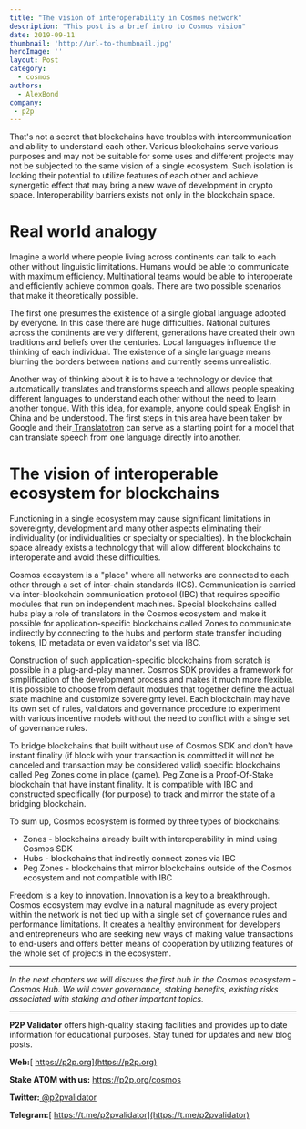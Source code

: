 ```yaml
---
title: "The vision of interoperability in Cosmos network"
description: "This post is a brief intro to Cosmos vision"
date: 2019-09-11
thumbnail: 'http://url-to-thumbnail.jpg'
heroImage: ''
layout: Post
category:
  - cosmos
authors:
  - AlexBond
company:
 - p2p
---
```


That's not a secret that blockchains have troubles with intercommunication and ability to understand each other. Various blockchains serve various purposes and may not be suitable for some uses and different projects may not be subjected to the same vision of a single ecosystem. Such isolation is locking their potential to utilize features of each other and achieve synergetic effect that may bring a new wave of development in crypto space. Interoperability barriers exists not only in the blockchain space.

# Real world analogy

Imagine a world where people living across continents can talk to each other without linguistic limitations. Humans would be able to communicate with maximum efficiency. Multinational teams would be able to interoperate and efficiently achieve common goals. There are two possible scenarios that make it theoretically possible.

The first one presumes the existence of a single global language adopted by everyone. In this case there are huge difficulties. National cultures across the continents are very different, generations have created their own traditions and beliefs over the centuries. Local languages influence the thinking of each individual. The existence of a single language means blurring the borders between nations and currently seems unrealistic.

Another way of thinking about it is to have a technology or device that automatically translates and transforms speech and allows people speaking different languages to understand each other without the need to learn another tongue. With this idea, for example,  anyone could speak English in China and be understood. The first steps in this area have been taken by Google and their[ Translatotron](https://ai.googleblog.com/2019/05/introducing-translatotron-end-to-end.html) can serve as a starting point for a model that can translate speech from one language directly into another.

# **The vision of interoperable ecosystem for blockchains**

Functioning in a single ecosystem may cause significant limitations in sovereignty, development and many other aspects eliminating their individuality (or individualities or specialty or specialties). In the blockchain space already exists a technology that will allow different blockchains to interoperate and avoid these difficulties.  

Cosmos ecosystem is a "place" where all networks are connected to each other through a set of inter-chain standards (ICS). Communication is carried via inter-blockchain communication protocol (IBC) that requires specific modules that run on independent machines. Special blockchains called hubs play a role of translators in the Cosmos ecosystem and make it possible for application-specific blockchains called Zones to communicate indirectly by connecting to the hubs and perform state transfer including tokens, ID metadata or even validator's set via IBC.

Construction of such application-specific blockchains from scratch is possible in a plug-and-play manner. Cosmos SDK provides a framework for simplification of the development process and makes it much more flexible. It is possible to choose from default modules that together define the actual state machine and customize sovereignty level. Each blockchain may have its own set of rules, validators and governance procedure to experiment with various incentive models without the need to conflict with a single set of governance rules. 

To bridge blockchains that built without use of Cosmos SDK and don't have instant finality (if block with your transaction is committed it will not be canceled and transaction may be considered valid) specific blockchains called Peg Zones come in place (game). Peg Zone is a Proof-Of-Stake blockchain that have instant finality. It is compatible with IBC and constructed specifically (for purpose) to track and mirror the state of a bridging blockchain. 

To sum up, Cosmos ecosystem is formed by three types of blockchains:

* Zones - blockchains already built with interoperability in mind using Cosmos SDK
* Hubs - blockchains that indirectly connect zones via IBC
* Peg Zones - blockchains that mirror blockchains outside of the Cosmos ecosystem and not compatible with IBC 

Freedom is a key to innovation. Innovation is a key to a breakthrough. Cosmos ecosystem may evolve in a natural magnitude as every project within the network is not tied up with a single set of governance rules and performance limitations. It creates a healthy environment for developers and entrepreneurs who are seeking new ways of making value transactions to end-users and offers better means of cooperation by utilizing features of the whole set of projects in the ecosystem.

------

*In the next chapters we will discuss the first hub in the Cosmos ecosystem - Cosmos Hub. We will cover governance, staking benefits, existing risks associated with staking and other important topics.*

------

**P2P Validator** offers high-quality staking facilities and provides up to date information for educational purposes. Stay tuned for updates and new blog posts.

**Web:**[ https://p2p.org](https://p2p.org)

**Stake ATOM with us:** https://p2p.org/cosmos

**Twitter:**[ @p2pvalidator](https://twitter.com/p2pvalidator)

**Telegram:**[ https://t.me/p2pvalidator](https://t.me/p2pvalidator)